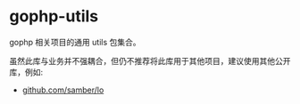 # gophp-utils

gophp 相关项目的通用 utils 包集合。

虽然此库与业务并不强耦合，但仍不推荐将此库用于其他项目，建议使用其他公开库，例如:

- [github.com/samber/lo](https://github.com/samber/lo)